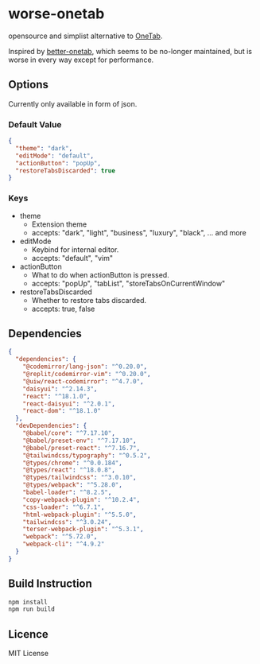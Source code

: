 # worse-onetab

opensource and simplist alternative to [OneTab](https://www.one-tab.com/).  

Inspired by [better-onetab](https://github.com/cnwangjie/better-onetab), which seems to be no-longer maintained, but is worse in every way except for performance.  

## Options

Currently only available in form of json.

### Default Value

```json
{
  "theme": "dark",
  "editMode": "default",
  "actionButton": "popUp",
  "restoreTabsDiscarded": true
}
```

### Keys

- theme  
  - Extension theme
  -  accepts: "dark", "light", "business", "luxury", "black", ... and more
- editMode  
  - Keybind for internal editor.
  - accepts: "default", "vim"
- actionButton
  - What to do when actionButton is pressed.
  - accepts: "popUp", "tabList", "storeTabsOnCurrentWindow"
- restoreTabsDiscarded
  - Whether to restore tabs discarded.
  - accepts: true, false

## Dependencies

```json
{
  "dependencies": {
    "@codemirror/lang-json": "^0.20.0",
    "@replit/codemirror-vim": "^0.20.0",
    "@uiw/react-codemirror": "^4.7.0",
    "daisyui": "^2.14.3",
    "react": "^18.1.0",
    "react-daisyui": "^2.0.1",
    "react-dom": "^18.1.0"
  },
  "devDependencies": {
    "@babel/core": "^7.17.10",
    "@babel/preset-env": "^7.17.10",
    "@babel/preset-react": "^7.16.7",
    "@tailwindcss/typography": "^0.5.2",
    "@types/chrome": "^0.0.184",
    "@types/react": "^18.0.8",
    "@types/tailwindcss": "^3.0.10",
    "@types/webpack": "^5.28.0",
    "babel-loader": "^8.2.5",
    "copy-webpack-plugin": "^10.2.4",
    "css-loader": "^6.7.1",
    "html-webpack-plugin": "^5.5.0",
    "tailwindcss": "^3.0.24",
    "terser-webpack-plugin": "^5.3.1",
    "webpack": "^5.72.0",
    "webpack-cli": "^4.9.2"
  }
}
```

## Build Instruction

```bash
npm install
npm run build
```

## Licence
MIT License
